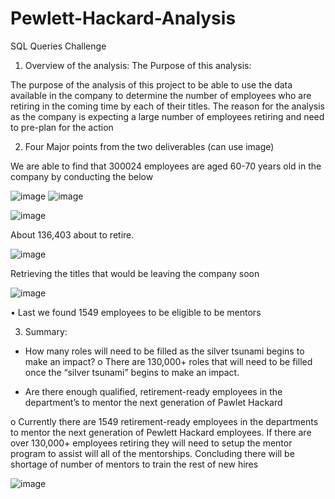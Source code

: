 # Pewlett-Hackard-Analysis


SQL Queries Challenge


1.	Overview of the analysis: The Purpose of this analysis:


The purpose of the analysis of this project to be able to use the data available in the company to determine the number of employees who are retiring in the coming time by each of their titles. The reason for the analysis as the company is expecting a large number of employees retiring and need to pre-plan for the action


2.	Four Major points from the two deliverables (can use image)


We are able to find that 300024 employees are aged 60-70 years old in the company by conducting the below
 
 

![image](https://user-images.githubusercontent.com/100106554/164957887-e78f6cc6-93c2-4b15-bdd1-cf4f9a0511d0.png)
![image](https://user-images.githubusercontent.com/100106554/164957889-809cbd77-e643-4ba1-baa0-73afe73602cb.png)

 

![image](https://user-images.githubusercontent.com/100106554/164957894-d4bf4399-af71-4199-84e4-c5079b4ae430.png)

About 136,403 about to retire.


![image](https://user-images.githubusercontent.com/100106554/164957901-ca282ed6-1e65-4ca8-899f-8dc9e76c721f.png)

Retrieving the titles that would be leaving the company soon



![image](https://user-images.githubusercontent.com/100106554/164957907-68a773ee-2536-4854-9665-ea1578df0d2a.png)

 
•	Last we found 1549 employees to be eligible to be mentors









3.	Summary: 

-	How many roles will need to be filled as the silver tsunami begins to make an impact?
o	There are 130,000+ roles that will need to be filled once the “silver tsunami” begins to make an impact.

-	Are there enough qualified, retirement-ready employees in the department’s to mentor the next generation of Pawlet Hackard

o	Currently there are 1549 retirement-ready employees in the departments to mentor the next generation of Pewlett Hackard employees. If there are over 130,000+ employees retiring they will need to setup the mentor program to assist will all of the mentorships. Concluding there will be shortage of number of mentors to train the rest of new hires




![image](https://user-images.githubusercontent.com/100106554/164957873-ddf6bfa7-d965-46fe-89ce-11e7602efc14.png)
